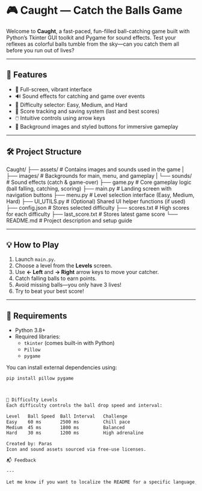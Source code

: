 # 🎮 Caught — Catch the Balls Game

Welcome to **Caught**, a fast-paced, fun-filled ball-catching game built with Python’s Tkinter GUI toolkit and Pygame for sound effects. Test your reflexes as colorful balls tumble from the sky—can you catch them all before you run out of lives?

---

## 🚀 Features

- 🌈 Full-screen, vibrant interface
- 🔊 Sound effects for catching and game over events
- 🧠 Difficulty selector: Easy, Medium, and Hard
- 🥇 Score tracking and saving system (last and best scores)
- 🖱️ Intuitive controls using arrow keys
- 🎨 Background images and styled buttons for immersive gameplay

---

## 🛠️ Project Structure

Caught/ 
├── assets/ # Contains images and sounds used in the game 
|        ├── images/ # Backgrounds for main, menu, and gameplay 
|        └── sounds/ # Sound effects (catch & game-over) 
├── game.py # Core gameplay logic (ball falling, catching, scoring) 
├── main.py # Landing screen with navigation buttons 
├── menu.py # Level selection interface (Easy, Medium, Hard) 
├── UI_UTILS.py # (Optional) Shared UI helper functions (if used) 
├── config.json # Stores selected difficulty 
├── scores.txt # High scores for each difficulty 
├── last_score.txt # Stores latest game score 
└── README.md # Project description and setup guide


---

## 💡 How to Play

1. Launch `main.py`.
2. Choose a level from the **Levels** screen.
3. Use **← Left** and **→ Right** arrow keys to move your catcher.
4. Catch falling balls to earn points.
5. Avoid missing balls—you only have 3 lives!
6. Try to beat your best score!

---

## 🧰 Requirements

- Python 3.8+
- Required libraries:
  - `tkinter` (comes built-in with Python)
  - `Pillow`
  - `pygame`

You can install external dependencies using:

```bash
pip install pillow pygame



🎯 Difficulty Levels
Each difficulty controls the ball drop speed and interval:

Level	Ball Speed	Ball Interval	Challenge
Easy	60 ms	    2500 ms	        Chill pace
Medium	45 ms	    1800 ms	        Balanced
Hard	30 ms	    1200 ms	        High adrenaline

Created by: Paras  
Icon and sound assets sourced via free-use licenses.

📬 Feedback

---

Let me know if you want to localize the README for a specific language, include code samples or illustrations, or generate a stylish banner for your project. I’d be happy to spruce it up further! 🪩
